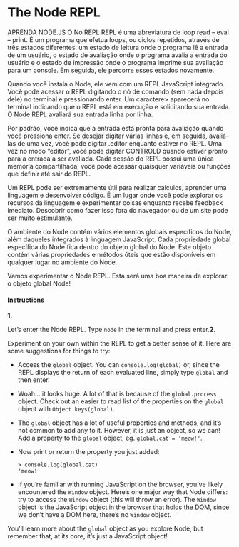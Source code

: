 # The Node REPL

APRENDA NODE.JS O Nó REPL REPL é uma abreviatura de loop read – eval – print. É um programa que efetua loops, ou ciclos repetidos, através de três estados diferentes: um estado de leitura onde o programa lê a entrada de um usuário, o estado de avaliação onde o programa avalia a entrada do usuário e o estado de impressão onde o programa imprime sua avaliação para um console. Em seguida, ele percorre esses estados novamente.

Quando você instala o Node, ele vem com um REPL JavaScript integrado. Você pode acessar o REPL digitando o nó de comando \(sem nada depois dele\) no terminal e pressionando enter. Um caractere&gt; aparecerá no terminal indicando que o REPL está em execução e solicitando sua entrada. O Node REPL avaliará sua entrada linha por linha.

Por padrão, você indica que a entrada está pronta para avaliação quando você pressiona enter. Se desejar digitar várias linhas e, em seguida, avaliá-las de uma vez, você pode digitar .editor enquanto estiver no REPL. Uma vez no modo “editor”, você pode digitar CONTROLD quando estiver pronto para a entrada a ser avaliada. Cada sessão do REPL possui uma única memória compartilhada; você pode acessar quaisquer variáveis ​​ou funções que definir até sair do REPL.

Um REPL pode ser extremamente útil para realizar cálculos, aprender uma linguagem e desenvolver código. É um lugar onde você pode explorar os recursos da linguagem e experimentar coisas enquanto recebe feedback imediato. Descobrir como fazer isso fora do navegador ou de um site pode ser muito estimulante.

O ambiente do Node contém vários elementos globais específicos do Node, além daqueles integrados à linguagem JavaScript. Cada propriedade global específica do Node fica dentro do objeto global do Node. Este objeto contém várias propriedades e métodos úteis que estão disponíveis em qualquer lugar no ambiente do Node.

Vamos experimentar o Node REPL. Esta será uma boa maneira de explorar o objeto global Node!

#### Instructions

**1.**

Let’s enter the Node REPL. Type `node` in the terminal and press enter.**2.**

Experiment on your own within the REPL to get a better sense of it. Here are some suggestions for things to try:

* Access the `global` object. You can `console.log(global)` or, since the REPL displays the return of each evaluated line, simply type `global` and then enter.
* Woah… it looks huge. A lot of that is because of the `global.process` object. Check out an easier to read list of the properties on the `global` object with `Object.keys(global)`.
* The `global` object has a lot of useful properties and methods, and it’s not common to add any to it. However, it is just an object, so we can! Add a property to the `global` object, eg. `global.cat = 'meow!'`.
* Now print or return the property you just added:

  ```text
  > console.log(global.cat)
  'meow!'
  ```

* If you’re familiar with running JavaScript on the browser, you’ve likely encountered the `Window` object. Here’s one major way that Node differs: try to access the `Window` object \(this will throw an error\). The `Window` object is the JavaScript object in the browser that holds the DOM, since we don’t have a DOM here, there’s no `Window` object.

You’ll learn more about the `global` object as you explore Node, but remember that, at its core, it’s just a JavaScript object!

